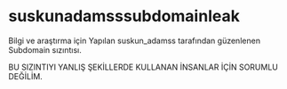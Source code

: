 # suskunadamsssubdomainleak
Bilgi ve araştırma için Yapılan suskun_adamss tarafından güzenlenen Subdomain sızıntısı.

BU SIZINTIYI YANLIŞ ŞEKİLLERDE KULLANAN İNSANLAR İÇİN SORUMLU DEĞİLİM.
